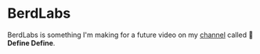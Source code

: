 # BerdLabs
BerdLabs is something I'm making for a future video on my [channel](https://youtube.com/c/todepond) called 📕 **Define Define**.
